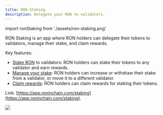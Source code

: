 ```yaml
---
title: RON Staking
description: Delegate your RON to validators.
---
```


import ronStaking from './assets/ron-staking.png'

RON Staking is an app where RON holders can delegate their tokens to validators, manage their stake, and claim rewards.

Key features:

* [Stake RON](./../delegators/onboarding/become-delegator.mdx) to validators: RON holders can stake their tokens to any validator and earn rewards.
* [Manage your stake](./../delegators/manage/increase-withdraw-stake.mdx): RON holders can increase or withdraw their stake from a validator, or move it to a different validator.
* [Claim rewards](./../delegators/manage/claim-rewards.mdx): RON holders can claim rewards for staking their tokens.

Link: [https://app.roninchain.com/staking](https://app.roninchain.com/staking).

<img src={ronStaking} width={1200} />
